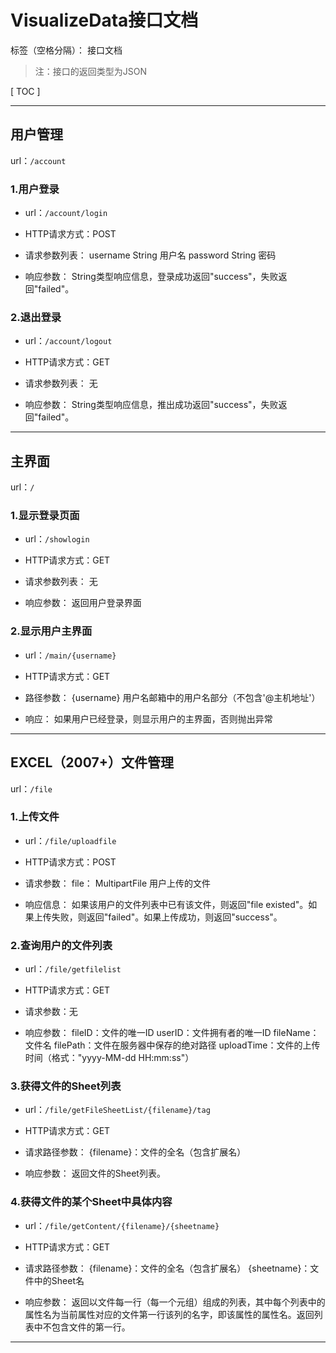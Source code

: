 ﻿# VisualizeData接口文档

标签（空格分隔）： 接口文档
>注：接口的返回类型为JSON

[ TOC ]

---

## 用户管理
url：`/account`
### 1.用户登录
- url：`/account/login`

- HTTP请求方式：POST

- 请求参数列表：
username String 用户名
password String 密码

- 响应参数：
String类型响应信息，登录成功返回"success"，失败返回"failed"。

### 2.退出登录
- url：`/account/logout`

- HTTP请求方式：GET

- 请求参数列表：
无

- 响应参数：
String类型响应信息，推出成功返回"success"，失败返回"failed"。

---
## 主界面
url：`/`
### 1.显示登录页面
- url：`/showlogin`

- HTTP请求方式：GET

- 请求参数列表：
无

- 响应参数：
返回用户登录界面

### 2.显示用户主界面
- url：`/main/{username}`

- HTTP请求方式：GET

- 路径参数：
{username} 用户名邮箱中的用户名部分（不包含'@主机地址'）

- 响应：
如果用户已经登录，则显示用户的主界面，否则抛出异常

---
## EXCEL（2007+）文件管理
url：`/file`
### 1.上传文件
- url：`/file/uploadfile`

- HTTP请求方式：POST

- 请求参数：
file： MultipartFile 用户上传的文件

- 响应信息：
如果该用户的文件列表中已有该文件，则返回"file existed"。如果上传失败，则返回"failed"。如果上传成功，则返回"success"。

### 2.查询用户的文件列表
- url：`/file/getfilelist`

- HTTP请求方式：GET

- 请求参数：无

- 响应参数：
fileID：文件的唯一ID
userID：文件拥有者的唯一ID
fileName：文件名
filePath：文件在服务器中保存的绝对路径
uploadTime：文件的上传时间（格式："yyyy-MM-dd HH:mm:ss"）

### 3.获得文件的Sheet列表
- url：`/file/getFileSheetList/{filename}/tag`

- HTTP请求方式：GET

- 请求路径参数：
{filename}：文件的全名（包含扩展名）

- 响应参数：
返回文件的Sheet列表。

### 4.获得文件的某个Sheet中具体内容
- url：`/file/getContent/{filename}/{sheetname}`

- HTTP请求方式：GET

- 请求路径参数：
{filename}：文件的全名（包含扩展名）
{sheetname}：文件中的Sheet名

- 响应参数：
返回以文件每一行（每一个元组）组成的列表，其中每个列表中的属性名为当前属性对应的文件第一行该列的名字，即该属性的属性名。返回列表中不包含文件的第一行。

---



